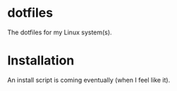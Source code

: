 # dotfiles

The dotfiles for my Linux system(s).

# Installation

An install script is coming eventually (when I feel like it).
